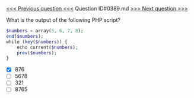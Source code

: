 [<<< Previous question <<<](0388.md)  Question ID#0389.md  [>>> Next question >>>](0390.md) 

What is the output of the following PHP script?

```php
$numbers = array(5, 6, 7, 8);
end($numbers);
while (key($numbers)) {
    echo current($numbers);
    prev($numbers);
}
```

- [x] 876
- [ ] 5678
- [ ] 321
- [ ] 8765
